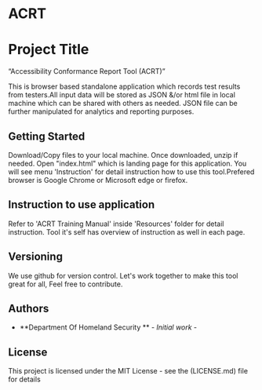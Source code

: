 # ACRT
# Project Title
“Accessibility Conformance Report Tool (ACRT)” 

This is browser based standalone application which records test results from testers.All input data will be stored as JSON &/or html file in local machine which can be shared with others as needed. JSON file can be further manipulated for analytics and reporting purposes. 

## Getting Started
Download/Copy files to your local machine. Once downloaded, unzip if needed. Open "index.html"  which is landing page for this application. You will see menu 'Instruction' for detail instruction how to use this tool.Prefered browser is Google Chrome or Microsoft edge or firefox.


## Instruction to use application
Refer to 'ACRT Training Manual' inside 'Resources' folder for detail instruction. 
Tool it's self has overview of instruction as well in each page. 

## Versioning

We use github for version control. Let's work together to make this tool great for all, Feel free to contribute. 

## Authors

* **Department Of Homeland Security ** - *Initial work* - 



## License

This project is licensed under the MIT License - see the (LICENSE.md) file for details

